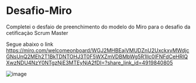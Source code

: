 # Desafio-Miro

Completei o desfaio de preenchimento do modelo do Miro para o desafio da cetificaçào Scrum Master

Segue abaixo o link 
https://miro.com/welcomeonboard/WGJ2MHBEajVMUDZnU2UxckxyMWdjcGNsUnQ2MEh2T1BkTDNTOHJ3T0F5WXZmVDBMbWg5R1llc0lFNFdCeHRlQXwzNDU4NzY0NTgzNjE3MTEyNjA2fDI=?share_link_id=4919840805

![image](https://github.com/Lorenaruiva/desafio-Miro/assets/79430482/20082208-13fe-49e2-b9f1-834cef2029e0)
